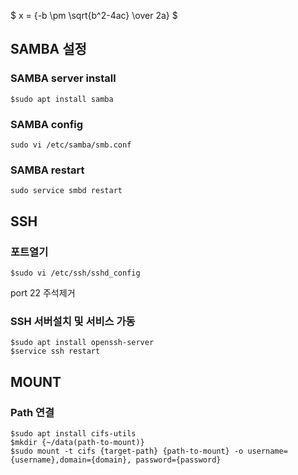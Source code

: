 <script type="text/javascript" async
  src="https://cdnjs.cloudflare.com/ajax/libs/mathjax/2.7.5/latest.js?config=TeX-MML-AM_CHTML">
</script>

$ x = {-b \pm \sqrt{b^2-4ac} \over 2a} $

## SAMBA 설정
### SAMBA server install
```
$sudo apt install samba
```
### SAMBA config
```
sudo vi /etc/samba/smb.conf
```
### SAMBA restart
```
sudo service smbd restart
```

## SSH

### 포트열기
```
$sudo vi /etc/ssh/sshd_config
```
port 22 주석제거

### SSH 서버설치 및 서비스 가동
```
$sudo apt install openssh-server
$service ssh restart
```

## MOUNT
### Path 연결
```
$sudo apt install cifs-utils
$mkdir {~/data(path-to-mount)}
$sudo mount -t cifs {target-path} {path-to-mount} -o username={username},domain={domain}, password={password}
```
